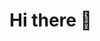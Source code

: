 
# Hi there 👋
<img src="https://komarev.com/ghpvc/?username=SiddharthaMishra-dev&style=flat-square&color=blue" alt=""/>
<!--
**Sid-190601/Sid-190601** is a ✨ _special_ ✨ repository because its `README.md` (this file) appears on your GitHub profile.

Here are some ideas to get you started:

- 🔭 I’m currently working on 
- 🌱 I’m currently learning ...
- 👯 I’m looking to collaborate on ...
- 🤔 I’m looking for help with ...
- 💬 Ask me about ...
- 📫 How to reach me: ...
- 😄 Pronouns: ...
- ⚡ Fun fact: ...
-->

#### Frontend web developer.

#### Learning Full Stack web development.

#### Tech Enthusiast.



### 🌱 I’m currently learning Full Stack Web development.
### 👯 I’m looking to collaborate on Web Developement Projects.
### Languages and Frameworks
  <img src="https://github.com/devicons/devicon/blob/master/icons/css3/css3-plain-wordmark.svg"  title="CSS3" alt="CSS" width="40" height="40"/>&nbsp;
  <img src="https://github.com/devicons/devicon/blob/master/icons/html5/html5-original.svg" title="HTML5" alt="HTML" width="40" height="40"/>&nbsp;
  <img src="https://github.com/devicons/devicon/blob/master/icons/javascript/javascript-original.svg" title="JavaScript" alt="JavaScript" width="40" height="40">&nbsp;
   <img src="https://cdn.jsdelivr.net/gh/devicons/devicon/icons/jquery/jquery-original-wordmark.svg" title="jQuery" alt="jQuery" width="40" height="40"/>&nbsp;
   <img src="https://cdn.jsdelivr.net/gh/devicons/devicon/icons/nodejs/nodejs-original-wordmark.svg" width="40" height="40"/>&nbsp;
   <img src="https://cdn.jsdelivr.net/gh/devicons/devicon/icons/mongodb/mongodb-original.svg" width = "40" height="40"/>&nbsp;       
   <img src="https://cdn.jsdelivr.net/gh/devicons/devicon/icons/bootstrap/bootstrap-original.svg" width="40" height="40"/>&nbsp;
 <img src="https://github.com/devicons/devicon/blob/master/icons/python/python-original-wordmark.svg" alt='python' width='40' height='40'/>&nbsp;
  <img src="https://github.com/devicons/devicon/blob/master/icons/git/git-original-wordmark.svg" title="Git" alt="Git" width="40" height="40"/>&nbsp;
  <img src="https://cdn.jsdelivr.net/gh/devicons/devicon/icons/linux/linux-original.svg" width="40" height="40" />&nbsp;

 



[![Siddhartha's GitHub stats](https://github-readme-stats.vercel.app/api?username=SiddharthaMishra-dev&theme=dark )](https://github.com/SiddharthaMishra-dev/github-readme-stats)
[![Top Langs](https://github-readme-stats.vercel.app/api/top-langs/?username=SiddharthaMishra-dev&layout=compact&theme=vision-friendly-dark)](https://github.com/anuraghazra/github-readme-stats)

